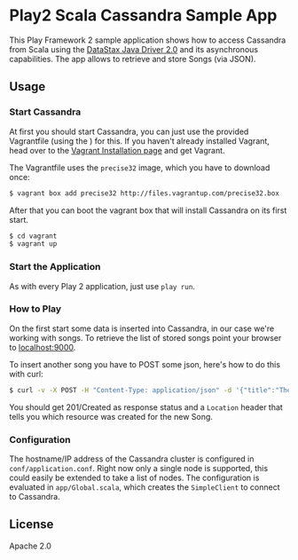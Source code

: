# Play2 Scala Cassandra Sample App

This Play Framework 2 sample application shows how to access Cassandra from Scala using the
[DataStax Java Driver 2.0](http://www.datastax.com/documentation/developer/java-driver/2.0/index.html)
and its asynchronous capabilities. The app allows to retrieve and store Songs (via JSON).

## Usage

### Start Cassandra

At first you should start Cassandra, you can just use the provided Vagrantfile (using the ) for this.
If you haven't already installed Vagrant, head over to the [Vagrant Installation page](http://docs.vagrantup.com/v2/installation/index.html) and get Vagrant.

The Vagrantfile uses the `precise32` image, which you have to download once:

```sh
$ vagrant box add precise32 http://files.vagrantup.com/precise32.box
```

After that you can boot the vagrant box that will install Cassandra on its first start.

```sh
$ cd vagrant
$ vagrant up
```

### Start the Application

As with every Play 2 application, just use `play run`.

### How to Play

On the first start some data is inserted into Cassandra, in our case we're working with songs.
To retrieve the list of stored songs point your browser to [localhost:9000](http://localhost:9000).

To insert another song you have to POST some json, here's how to do this with curl:

```sh
$ curl -v -X POST -H "Content-Type: application/json" -d '{"title":"The Unforgiven","album":"Black Album","artist":"Metallica"}' http://localhost:9000
```

You should get 201/Created as response status and a `Location` header that tells you which resource was created for the new Song.

### Configuration

The hostname/IP address of the Cassandra cluster is configured in `conf/application.conf`. Right now only a single node is supported, this could easily be extended to take a list of nodes.
The configuration is evaluated in `app/Global.scala`, which creates the `SimpleClient` to connect to Cassandra.

## License

Apache 2.0